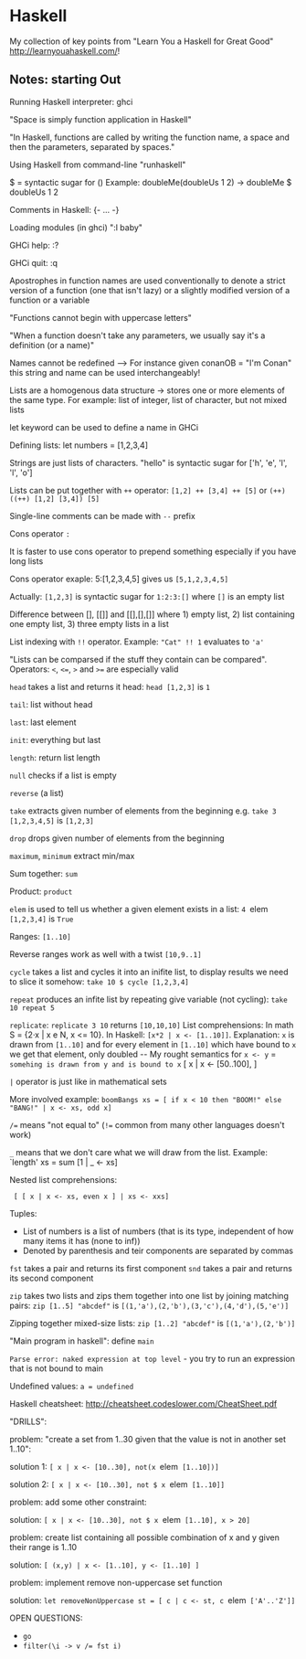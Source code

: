 # Haskell

My collection of key points from "Learn You a Haskell for Great Good" <http://learnyouahaskell.com/>!

## Notes: starting Out

Running Haskell interpreter:
	ghci

"Space is simply function application in Haskell"

"In Haskell, functions are called by writing the function name, a space and then the parameters, separated by spaces."

Using Haskell from command-line "runhaskell"

$ = syntactic sugar for ()
	Example:
	doubleMe(doubleUs 1 2) ->
	doubleMe $ doubleUs 1 2

Comments in Haskell: {- ... -}

Loading modules (in ghci) ":l baby"

GHCi help: :?

GHCi quit: :q

Apostrophes in function names are used conventionally to denote a strict version of a function (one that isn't lazy) or a slightly modified version of a function or a variable

"Functions cannot begin with uppercase letters"

"When a function doesn't take any parameters, we usually say 
it's a definition (or a name)"

Names cannot be redefined --> For instance given conanOB = "I'm Conan" this string and name can be used interchangeably!

Lists are a homogenous data structure -> stores one or more elements of the same type. For example: list of integer, list of character, but not mixed lists

let keyword can be used to define a name in GHCi

Defining lists: let numbers = [1,2,3,4]

Strings are just lists of characters. "hello" is syntactic sugar for ['h', 'e', 'l', 'l', 'o']

Lists can be put together with `++` operator: `[1,2] ++ [3,4] ++ [5]` or `(++) ((++) [1,2] [3,4]) [5]`

Single-line comments can be made with `--` prefix

Cons operator `:`

It is faster to use cons operator to prepend something especially if you have long lists

Cons operator exaple: 5:[1,2,3,4,5] gives us `[5,1,2,3,4,5]`

Actually: `[1,2,3]` is syntactic sugar for `1:2:3:[]` where `[]` is an empty list

Difference between [], [[]] and [[],[],[]] where 1) empty list, 2) list containing one empty list, 3) three empty lists in a list

List indexing with `!!` operator. Example: `"Cat" !! 1` evaluates to `'a'`

"Lists can be comparsed if the stuff they contain can be compared". Operators: `<`, `<=`, `>` and `>=` are especially valid

`head` takes a list and returns it head: `head [1,2,3]` is `1`

`tail`: list without head

`last`: last element

`init`: everything but last

`length`: return list length

`null` checks if a list is empty

`reverse` (a list)

`take` extracts given number of elements from the beginning e.g. `take 3 [1,2,3,4,5]` is `[1,2,3]`

`drop` drops given number of elements from the beginning

`maximum`, `minimum` extract min/max

Sum together: `sum`

Product: `product`

`elem` is used to tell us whether a given element exists in a list: `4 `elem` [1,2,3,4]` is `True`

Ranges: `[1..10]`

Reverse ranges work as well with a twist `[10,9..1]`

`cycle` takes a list and cycles it into an inifite list, to display results we need to slice it somehow: `take 10 $ cycle [1,2,3,4]`

`repeat` produces an infite list by repeating give variable (not cycling): `take 10 repeat 5`

`replicate`: `replicate 3 10` returns `[10,10,10]`
 List comprehensions: In math S = {2·x | x e N, x <= 10}. In Haskell: `[x*2 | x <- [1..10]]`. Explanation: `x` is drawn from `[1..10]` and for every element in `[1..10]` which have bound to `x` we get that element, only doubled
 -- My rought semantics for `x <- y` = `somehing is drawn from y and is bound to x`
[ x | x <- [50..100], ]

`|` operator is just like in mathematical sets

More involved example: `boomBangs xs = [ if x < 10 then "BOOM!" else "BANG!" | x <- xs, odd x]`

`/=` means "not equal to" (`!=` common from many other languages doesn't work)

`_` means that we don't care what we will draw from the list. Example: `length' xs = sum [1 | _ <- xs]

Nested list comprehensions:

` [ [ x | x <- xs, even x ] | xs <- xxs]`

Tuples:
- List of numbers is a list of numbers (that is its type, independent of how many items it has (none to inf))
- Denoted by parenthesis and teir components are separated by commas

`fst` takes a pair and returns its first component
`snd` takes a pair and returns its second component

`zip` takes two lists and zips them together into one list by joining matching pairs: `zip [1..5] "abcdef"` is `[(1,'a'),(2,'b'),(3,'c'),(4,'d'),(5,'e')]`

Zipping together mixed-size lists: `zip [1..2] "abcdef"` is `[(1,'a'),(2,'b')]`

"Main program in haskell": define `main`

`Parse error: naked expression at top level` - you try to run an expression that is not bound to main

Undefined values: `a = undefined`

Haskell cheatsheet: http://cheatsheet.codeslower.com/CheatSheet.pdf

"DRILLS":

problem: "create a set from 1..30 given that
the value is not in another set 1..10":

solution 1:
`[ x | x <- [10..30], not(x `elem` [1..10])]`

solution 2:
`[ x | x <- [10..30], not $ x `elem` [1..10]]`

problem: add some other constraint:

solution: `[ x | x <- [10..30], not $ x `elem` [1..10], x > 20]`

problem: create list containing all possible combination of x and y given their range is 1..10

solution: `[ (x,y) | x <- [1..10], y <- [1..10] ]`

problem: implement remove non-uppercase set function

solution: `let removeNonUppercase st = [ c | c <- st, c `elem` ['A'..'Z']]`

OPEN QUESTIONS:
- `go`
- `filter(\i -> v /= fst i)`

